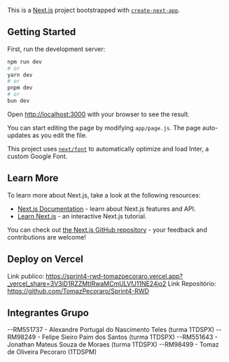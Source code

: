 This is a [Next.js](https://nextjs.org/) project bootstrapped with [`create-next-app`](https://github.com/vercel/next.js/tree/canary/packages/create-next-app).

## Getting Started

First, run the development server:

```bash
npm run dev
# or
yarn dev
# or
pnpm dev
# or
bun dev
```

Open [http://localhost:3000](http://localhost:3000) with your browser to see the result.

You can start editing the page by modifying `app/page.js`. The page auto-updates as you edit the file.

This project uses [`next/font`](https://nextjs.org/docs/basic-features/font-optimization) to automatically optimize and load Inter, a custom Google Font.

## Learn More

To learn more about Next.js, take a look at the following resources:

- [Next.js Documentation](https://nextjs.org/docs) - learn about Next.js features and API.
- [Learn Next.js](https://nextjs.org/learn) - an interactive Next.js tutorial.

You can check out [the Next.js GitHub repository](https://github.com/vercel/next.js/) - your feedback and contributions are welcome!

## Deploy on Vercel

Link publico: https://sprint4-rwd-tomazpecoraro.vercel.app?_vercel_share=3V3iD1RZZMtIRwaMCmULVfJ11NE24jo2
Link Repositório: https://github.com/TomazPecoraro/Sprint4-RWD

## Integrantes Grupo

--RM551737 - Alexandre Portugal do Nascimento Teles (turma 1TDSPX)
--RM98249 - Felipe Sieiro Paim dos Santos (turma 1TDSPX)
--RM551643 - Jonathan Mateus Souza de Moraes (turma 1TDSPX)
--RM98499 - Tomaz de Oliveira Pecoraro (1TDSPM)
